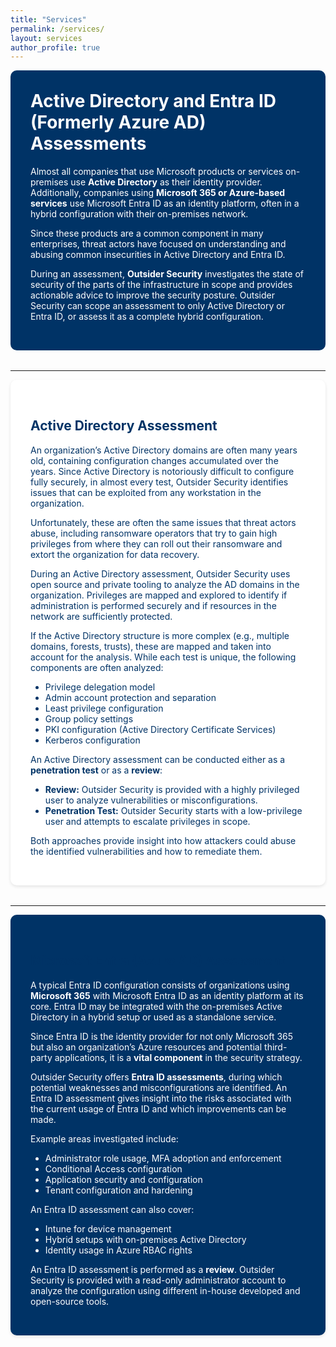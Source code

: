 ```yaml
---
title: "Services"
permalink: /services/
layout: services
author_profile: true
---
```


<div style="background:#003366; color:white; padding:2rem; border-radius:10px; margin-bottom:2rem;">
  <h1 style="margin-top:0;">Active Directory and Entra ID (Formerly Azure AD) Assessments</h1>
  <p>
    Almost all companies that use Microsoft products or services on-premises use <strong>Active Directory</strong> as their identity provider. 
    Additionally, companies using <strong>Microsoft 365 or Azure-based services</strong> use Microsoft Entra ID as an identity platform, often in a hybrid configuration with their on-premises network.
  </p>
  <p>
    Since these products are a common component in many enterprises, threat actors have focused on understanding and abusing common insecurities in Active Directory and Entra ID.
  </p>
  <p>
    During an assessment, <strong>Outsider Security</strong> investigates the state of security of the parts of the infrastructure in scope and provides actionable advice to improve the security posture. 
    Outsider Security can scope an assessment to only Active Directory or Entra ID, or assess it as a complete hybrid configuration.
  </p>
</div>

---

<div style="background:white;color:#003366;  padding:2rem; border-radius:10px; box-shadow:0 2px 5px rgba(0,0,0,0.1); margin-bottom:2rem;">
  <h2 style="color:#003366;">Active Directory Assessment</h2>
  <p>
    An organization’s Active Directory domains are often many years old, containing configuration changes accumulated over the years. 
    Since Active Directory is notoriously difficult to configure fully securely, in almost every test, Outsider Security identifies issues that can be exploited from any workstation in the organization.
  </p>
  <p>
    Unfortunately, these are often the same issues that threat actors abuse, including ransomware operators that try to gain high privileges from where they can roll out their ransomware and extort the organization for data recovery.
  </p>

  <p>
    During an Active Directory assessment, Outsider Security uses open source and private tooling to analyze the AD domains in the organization. 
    Privileges are mapped and explored to identify if administration is performed securely and if resources in the network are sufficiently protected.
  </p>

  <p>
    If the Active Directory structure is more complex (e.g., multiple domains, forests, trusts), these are mapped and taken into account for the analysis. 
    While each test is unique, the following components are often analyzed:
  </p>

  <ul>
    <li>Privilege delegation model</li>
    <li>Admin account protection and separation</li>
    <li>Least privilege configuration</li>
    <li>Group policy settings</li>
    <li>PKI configuration (Active Directory Certificate Services)</li>
    <li>Kerberos configuration</li>
  </ul>

  <p>
    An Active Directory assessment can be conducted either as a <strong>penetration test</strong> or as a <strong>review</strong>:
  </p>
  <ul>
    <li><strong>Review:</strong> Outsider Security is provided with a highly privileged user to analyze vulnerabilities or misconfigurations.</li>
    <li><strong>Penetration Test:</strong> Outsider Security starts with a low-privilege user and attempts to escalate privileges in scope.</li>
  </ul>

  <p>
    Both approaches provide insight into how attackers could abuse the identified vulnerabilities and how to remediate them.
  </p>
</div>

---

<div style="background:#003366;color:white; padding:2rem; border-radius:10px; box-shadow:0 2px 5px rgba(0,0,0,0.1);">
  <h2 style="color:#003366;">Microsoft Entra (Azure AD) Assessment</h2>
  <p>
    A typical Entra ID configuration consists of organizations using <strong>Microsoft 365</strong> with Microsoft Entra ID as an identity platform at its core. 
    Entra ID may be integrated with the on-premises Active Directory in a hybrid setup or used as a standalone service.
  </p>

  <p>
    Since Entra ID is the identity provider for not only Microsoft 365 but also an organization’s Azure resources and potential third-party applications, it is a <strong>vital component</strong> in the security strategy.
  </p>

  <p>
    Outsider Security offers <strong>Entra ID assessments</strong>, during which potential weaknesses and misconfigurations are identified. 
    An Entra ID assessment gives insight into the risks associated with the current usage of Entra ID and which improvements can be made.
  </p>

  <p>Example areas investigated include:</p>
  <ul>
    <li>Administrator role usage, MFA adoption and enforcement</li>
    <li>Conditional Access configuration</li>
    <li>Application security and configuration</li>
    <li>Tenant configuration and hardening</li>
  </ul>

  <p>
    An Entra ID assessment can also cover:
  </p>
  <ul>
    <li>Intune for device management</li>
    <li>Hybrid setups with on-premises Active Directory</li>
    <li>Identity usage in Azure RBAC rights</li>
  </ul>

  <p>
    An Entra ID assessment is performed as a <strong>review</strong>. Outsider Security is provided with a read-only administrator account to analyze the configuration using different in-house developed and open-source tools.
  </p>
</div>
